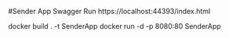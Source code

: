 #Sender App
Swagger Run https://localhost:44393/index.html


 docker build . -t SenderApp 
 docker run -d -p 8080:80 SenderApp

